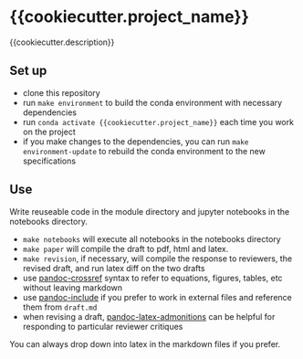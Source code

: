 # {{cookiecutter.project_name}}

{{cookiecutter.description}}

## Set up

- clone this repository
- run `make environment` to build the conda environment with necessary dependencies
- run `conda activate {{cookiecutter.project_name}}` each time you work on the project
- if you make changes to the dependencies, you can run `make environment-update` to rebuild the conda environment to the new specifications

## Use

Write reuseable code in the module directory and jupyter notebooks in the notebooks directory.

- `make notebooks` will execute all notebooks in the notebooks directory
- `make paper` will compile the draft to pdf, html and latex.
- `make revision`, if necessary, will compile the response to reviewers, the revised draft, and run latex diff on the two drafts
- use [pandoc-crossref](https://lierdakil.github.io/pandoc-crossref/) syntax to refer to equations, figures, tables, etc without leaving markdown
- use [pandoc-include](https://github.com/DCsunset/pandoc-include) if you prefer to work in external files and reference them from `draft.md`
- when revising a draft, [pandoc-latex-admonitions](https://github.com/chdemko/pandoc-latex-admonition) can be helpful for responding to particular reviewer critiques

You can always drop down into latex in the markdown files if you prefer.
